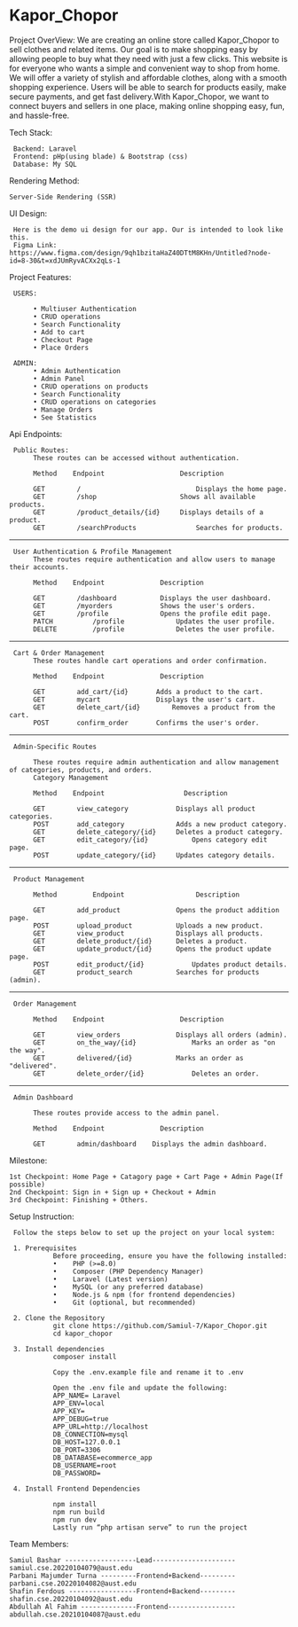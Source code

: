 # Kapor_Chopor

Project OverView:
     We are creating an online store called Kapor_Chopor to sell clothes and related items. Our goal is to make shopping easy by allowing people to buy what they need with just a few clicks.
     This website is for everyone who wants a simple and convenient way to shop from home. We will offer a variety of stylish and affordable clothes, along with a smooth shopping experience. 
     Users will be able to search for products easily, make secure payments, and get fast delivery.With Kapor_Chopor, we want to connect buyers and sellers in one place, making online shopping easy, fun, and hassle-free.

Tech Stack:
    
     Backend: Laravel
     Frontend: pHp(using blade) & Bootstrap (css)
     Database: My SQL

Rendering Method:
    
    Server-Side Rendering (SSR)

UI Design:

     Here is the demo ui design for our app. Our is intended to look like this.
     Figma Link: https://www.figma.com/design/9qh1bzitaHaZ40DTtM8KHn/Untitled?node-id=8-30&t=xdJUmRyvACXx2qLs-1

Project Features:

     USERS:

          • Multiuser Authentication
          •	CRUD operations
          •	Search Functionality
          •	Add to cart
          •	Checkout Page
          •	Place Orders

     ADMIN:
          •	Admin Authentication
          •	Admin Panel
          •	CRUD operations on products
          •	Search Functionality
          •	CRUD operations on categories
          •	Manage Orders
          •	See Statistics

Api Endpoints:

     Public Routes:
          These routes can be accessed without authentication.

          Method	Endpoint	               Description

          GET	     /	                           Displays the home page.
          GET	     /shop	                   Shows all available products.
          GET	     /product_details/{id}	   Displays details of a product.
          GET	     /searchProducts	           Searches for products.
________________________________________
     User Authentication & Profile Management
          These routes require authentication and allow users to manage their accounts.

          Method	Endpoint	          Description

          GET	     /dashboard	          Displays the user dashboard.
          GET	     /myorders	          Shows the user's orders.
          GET	     /profile	          Opens the profile edit page.
          PATCH          /profile	          Updates the user profile.
          DELETE         /profile	          Deletes the user profile.
________________________________________
     Cart & Order Management
          These routes handle cart operations and order confirmation.

          Method	Endpoint	          Description

          GET	     add_cart/{id}	     Adds a product to the cart.
          GET	     mycart	             Displays the user's cart.
          GET	     delete_cart/{id}	     Removes a product from the cart.
          POST	     confirm_order	     Confirms the user's order.
________________________________________
     Admin-Specific Routes

          These routes require admin authentication and allow management of categories, products, and orders.
          Category Management

          Method	Endpoint	                Description

          GET	     view_category	          Displays all product categories.
          POST	     add_category	          Adds a new product category.
          GET	     delete_category/{id}	  Deletes a product category.
          GET	     edit_category/{id}	          Opens category edit page.
          POST	     update_category/{id}	  Updates category details.
________________________________________
     Product Management

          Method	     Endpoint	               Description

          GET	     add_product	          Opens the product addition page.
          POST	     upload_product	          Uploads a new product.
          GET	     view_product	          Displays all products.
          GET	     delete_product/{id}	  Deletes a product.
          GET	     update_product/{id}	  Opens the product update page.
          POST	     edit_product/{id}	          Updates product details.
          GET	     product_search	          Searches for products (admin).     
________________________________________
     Order Management

          Method	Endpoint	               Description

          GET	     view_orders	          Displays all orders (admin).
          GET	     on_the_way/{id}	          Marks an order as "on the way".
          GET	     delivered/{id}	          Marks an order as "delivered".
          GET	     delete_order/{id}	          Deletes an order.
________________________________________
     Admin Dashboard

          These routes provide access to the admin panel.

          Method	Endpoint	          Description

          GET	     admin/dashboard	Displays the admin dashboard.


Milestone:

    1st Checkpoint: Home Page + Catagory page + Cart Page + Admin Page(If possible)
    2nd Checkpoint: Sign in + Sign up + Checkout + Admin
    3rd Checkpoint: Finishing + Others.

Setup Instruction:

     Follow the steps below to set up the project on your local system:

     1.	Prerequisites
               Before proceeding, ensure you have the following installed:
               •	PHP (>=8.0)
               •	Composer (PHP Dependency Manager)
               •	Laravel (Latest version)
               •	MySQL (or any preferred database)
               •	Node.js & npm (for frontend dependencies)
               •	Git (optional, but recommended)
          
     2.	Clone the Repository
               git clone https://github.com/Samiul-7/Kapor_Chopor.git
               cd kapor_chopor
     
     3.	Install dependencies
               composer install

               Copy the .env.example file and rename it to .env

               Open the .env file and update the following:
               APP_NAME= Laravel
               APP_ENV=local
               APP_KEY=
               APP_DEBUG=true
               APP_URL=http://localhost
               DB_CONNECTION=mysql
               DB_HOST=127.0.0.1
               DB_PORT=3306
               DB_DATABASE=ecommerce_app
               DB_USERNAME=root
               DB_PASSWORD=

     4.	Install Frontend Dependencies

               npm install
               npm run build
               npm run dev
               Lastly run “php artisan serve” to run the project
	


Team Members:

    Samiul Bashar ------------------Lead--------------------- samiul.cse.20220104079@aust.edu
    Parbani Majumder Turna ---------Frontend+Backend--------- parbani.cse.20220104082@aust.edu
    Shafin Ferdous -----------------Frontend+Backend--------- shafin.cse.20220104092@aust.edu
    Abdullah Al Fahim --------------Frontend----------------- abdullah.cse.20210104087@aust.edu
     
